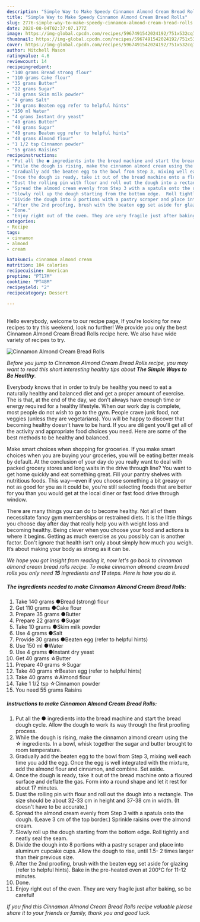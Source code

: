 ```yaml
---
description: "Simple Way to Make Speedy Cinnamon Almond Cream Bread Rolls"
title: "Simple Way to Make Speedy Cinnamon Almond Cream Bread Rolls"
slug: 2776-simple-way-to-make-speedy-cinnamon-almond-cream-bread-rolls
date: 2020-08-04T02:37:07.177Z
image: https://img-global.cpcdn.com/recipes/5967491542024192/751x532cq70/cinnamon-almond-cream-bread-rolls-recipe-main-photo.jpg
thumbnail: https://img-global.cpcdn.com/recipes/5967491542024192/751x532cq70/cinnamon-almond-cream-bread-rolls-recipe-main-photo.jpg
cover: https://img-global.cpcdn.com/recipes/5967491542024192/751x532cq70/cinnamon-almond-cream-bread-rolls-recipe-main-photo.jpg
author: Mitchell Mason
ratingvalue: 4.6
reviewcount: 14
recipeingredient:
- "140 grams Bread strong flour"
- "110 grams Cake flour"
- "35 grams Butter"
- "22 grams Sugar"
- "10 grams Skim milk powder"
- "4 grams Salt"
- "30 grams Beaten egg refer to helpful hints"
- "150 ml Water"
- "4 grams Instant dry yeast"
- "40 grams Butter"
- "40 grams Sugar"
- "40 grams Beaten egg refer to helpful hints"
- "40 grams Almond flour"
- "1 1/2 tsp Cinnamon powder"
- "55 grams Raisins"
recipeinstructions:
- "Put all the ● ingredients into the bread machine and start the bread dough cycle. Allow the dough to work its way through the first proofing process."
- "While the dough is rising, make the cinnamon almond cream using the ☆ ingredients. In a bowl, whisk together the sugar and butter brought to room temperature."
- "Gradually add the beaten egg to the bowl from Step 3, mixing well each time you add the egg. Once the egg is well integrated with the mixture, add the almond flour and cinnamon, and combine. Set aside."
- "Once the dough is ready, take it out of the bread machine onto a floured surface and deflate the gas. Form into a round shape and let it rest for about 17 minutes."
- "Dust the rolling pin with flour and roll out the dough into a rectangle. The size should be about 32-33 cm in height and 37-38 cm in width. (It doesn&#39;t have to be accurate.)"
- "Spread the almond cream evenly from Step 3 with a spatula onto the dough.  (Leave 3 cm of the top border.)  Sprinkle raisins over the almond cream."
- "Slowly roll up the dough starting from the bottom edge.  Roll tightly and neatly seal the seam."
- "Divide the dough into 8 portions with a pastry scraper and place into aluminum cupcake cups. Allow the dough to rise, until 1.5- 2 times larger than their previous size."
- "After the 2nd proofing, brush with the beaten egg set aside for glazing (refer to helpful hints). Bake in the pre-heated oven at  200℃ for 11-12 minutes."
- "Done."
- "Enjoy right out of the oven. They are very fragile just after baking, so be careful!"
categories:
- Recipe
tags:
- cinnamon
- almond
- cream

katakunci: cinnamon almond cream 
nutrition: 104 calories
recipecuisine: American
preptime: "PT17M"
cooktime: "PT48M"
recipeyield: "2"
recipecategory: Dessert

---
```

<br>
Hello everybody, welcome to our recipe page, If you're looking for new recipes to try this weekend, look no further! We provide you only the best Cinnamon Almond Cream Bread Rolls recipe here. We also have wide variety of recipes to try.
<br>


![Cinnamon Almond Cream Bread Rolls](https://img-global.cpcdn.com/recipes/5967491542024192/751x532cq70/cinnamon-almond-cream-bread-rolls-recipe-main-photo.jpg)

<i>Before you jump to Cinnamon Almond Cream Bread Rolls recipe, you may want to read this short interesting healthy tips about <strong>The Simple Ways to Be Healthy</strong>.</i>

Everybody knows that in order to truly be healthy you need to eat a naturally healthy and balanced diet and get a proper amount of exercise. The  is that, at the end of the day, we don't always have enough time or energy required for a healthy lifestyle. When our work day is complete, most people do not wish to go to the gym. People crave junk food, not veggies (unless they are vegetarians). You will be happy to discover that becoming healthy doesn't have to be hard. If you are diligent you'll get all of the activity and appropriate food choices you need. Here are some of the best methods to be healthy and balanced.

Make smart choices when shopping for groceries. If you make smart choices when you are buying your groceries, you will be eating better meals by default. At the conclusion of your day do you really want to deal with packed grocery stores and long waits in the drive through line? You want to get home quickly and eat something great. Fill your pantry shelves with nutritious foods. This way—even if you choose something a bit greasy or not as good for you as it could be, you’re still selecting foods that are better for you than you would get at the local diner or fast food drive through window.

There are many things you can do to become healthy. Not all of them necessitate fancy gym memberships or restrained diets. It is the little things you choose day after day that really help you with weight loss and becoming healthy. Being clever when you choose your food and actions is where it begins. Getting as much exercise as you possibly can is another factor. Don't ignore that health isn't only about simply how much you weigh. It’s about making your body as strong as it can be. 


<i>We hope you got insight from reading it, now let's go back to cinnamon almond cream bread rolls recipe. To make cinnamon almond cream bread rolls you only need <strong>15</strong> ingredients and <strong>11</strong> steps. Here is how you do it.
</i>

##### The ingredients needed to make Cinnamon Almond Cream Bread Rolls:

1. Take 140 grams ●Bread (strong) flour
1. Get 110 grams ●Cake flour
1. Prepare 35 grams ●Butter
1. Prepare 22 grams ●Sugar
1. Take 10 grams ●Skim milk powder
1. Use 4 grams ●Salt
1. Provide 30 grams ●Beaten egg (refer to helpful hints)
1. Use 150 ml ●Water
1. Use 4 grams ●Instant dry yeast
1. Get 40 grams ☆Butter
1. Prepare 40 grams ☆Sugar
1. Take 40 grams ☆Beaten egg (refer to helpful hints)
1. Take 40 grams ☆Almond flour
1. Take 1 1/2 tsp ☆Cinnamon powder
1. You need 55 grams Raisins


##### Instructions to make Cinnamon Almond Cream Bread Rolls:

1. Put all the ● ingredients into the bread machine and start the bread dough cycle. Allow the dough to work its way through the first proofing process.
1. While the dough is rising, make the cinnamon almond cream using the ☆ ingredients. In a bowl, whisk together the sugar and butter brought to room temperature.
1. Gradually add the beaten egg to the bowl from Step 3, mixing well each time you add the egg. Once the egg is well integrated with the mixture, add the almond flour and cinnamon, and combine. Set aside.
1. Once the dough is ready, take it out of the bread machine onto a floured surface and deflate the gas. Form into a round shape and let it rest for about 17 minutes.
1. Dust the rolling pin with flour and roll out the dough into a rectangle. The size should be about 32-33 cm in height and 37-38 cm in width. (It doesn&#39;t have to be accurate.)
1. Spread the almond cream evenly from Step 3 with a spatula onto the dough.  (Leave 3 cm of the top border.)  Sprinkle raisins over the almond cream.
1. Slowly roll up the dough starting from the bottom edge.  Roll tightly and neatly seal the seam.
1. Divide the dough into 8 portions with a pastry scraper and place into aluminum cupcake cups. Allow the dough to rise, until 1.5- 2 times larger than their previous size.
1. After the 2nd proofing, brush with the beaten egg set aside for glazing (refer to helpful hints). Bake in the pre-heated oven at  200℃ for 11-12 minutes.
1. Done.
1. Enjoy right out of the oven. They are very fragile just after baking, so be careful!


<i>If you find this Cinnamon Almond Cream Bread Rolls recipe valuable please share it to your friends or family, thank you and good luck.</i>
